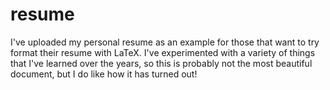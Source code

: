 resume
======

I've uploaded my personal resume as an example for those that want to try format their resume with LaTeX. I've experimented with a variety of things that I've learned over the years, so this is probably not the most beautiful document, but I do like how it has turned out!